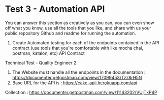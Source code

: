 # Test 3 - Automation API

You can answer this section as creatively as you can, you can even show off what you
know,
use all the tools that you like, and share with us your public repository Github and
readme for running the automation.
1. Create Automated testing for each of the endpoints contained in the API contract
(use tools that you're comfortable with like mocha chai, postman, katalon, etc)
API Contract

Technical Test - Quality Engineer 2
1. The Website must handle all the endpoints in the documentation :
https://documenter.getpostman.com/view/17099453/Tzz8rH5N
2. Base URL for the API is : https://cake-apii.herokuapp.com/api

Collection : https://documenter.getpostman.com/view/11143202/VUjTkP4P
